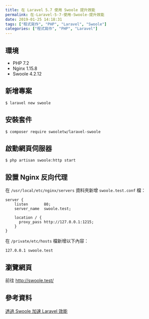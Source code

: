 ```yaml
---
title: 在 Laravel 5.7 使用 Swoole 提升效能
permalink: 在-Laravel-5-7-使用-Swoole-提升效能
date: 2019-01-25 14:18:31
tags: ["程式寫作", "PHP", "Laravel", "Swoole"]
categories: ["程式寫作", "PHP", "Laravel"]
---
```


## 環境
- PHP 7.2
- Nginx 1.15.8
- Swoole 4.2.12

## 新增專案
```
$ laravel new swoole
```

## 安裝套件
```
$ composer require swooletw/laravel-swoole
```

## 啟動網頁伺服器
```
$ php artisan swoole:http start
```

## 設置 Nginx 反向代理
在 `/usr/local/etc/nginx/servers` 資料夾新增 `swoole.test.conf` 檔：
```
server {
    listen       80;
    server_name  swoole.test;

    location / {
      proxy_pass http://127.0.0.1:1215;
    }
}
```

在 `/private/etc/hosts` 檔新增以下內容：
```
127.0.0.1 swoole.test
```

## 瀏覽網頁
前往 http://swoole.test/

## 參考資料

[透過 Swoole 加速 Laravel 效能](https://blog.albert-chen.com/speed-up-laravel-with-swoole/)